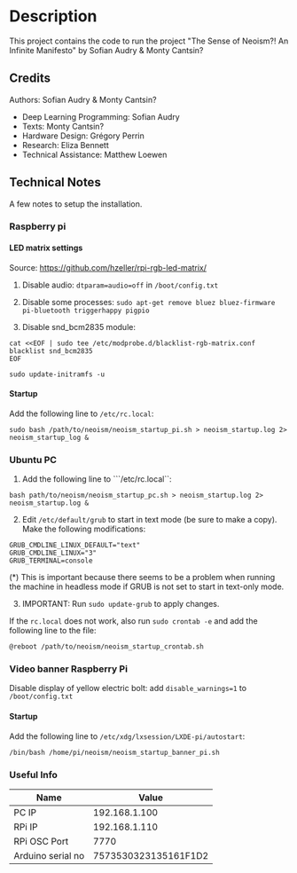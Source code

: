 Description
===========

This project contains the code to run the project
"The Sense of Neoism?! An Infinite Manifesto" by Sofian Audry & Monty Cantsin?

Credits
-------

Authors: Sofian Audry & Monty Cantsin?

* Deep Learning Programming: Sofian Audry
* Texts: Monty Cantsin?
* Hardware Design: Grégory Perrin
* Research: Eliza Bennett
* Technical Assistance: Matthew Loewen

Technical Notes
---------------

A few notes to setup the installation.

### Raspberry pi

#### LED matrix settings

Source: https://github.com/hzeller/rpi-rgb-led-matrix/

1. Disable audio: ```dtparam=audio=off``` in ```/boot/config.txt```

2. Disable some processes: ```sudo apt-get remove bluez bluez-firmware pi-bluetooth triggerhappy pigpio```

3. Disable snd_bcm2835 module:

```
cat <<EOF | sudo tee /etc/modprobe.d/blacklist-rgb-matrix.conf
blacklist snd_bcm2835
EOF

sudo update-initramfs -u
```

#### Startup

Add the following line to ```/etc/rc.local```:

```sudo bash /path/to/neoism/neoism_startup_pi.sh > neoism_startup.log 2> neoism_startup_log &```

### Ubuntu PC

1. Add the following line to ```/etc/rc.local``:
```
bash path/to/neoism/neoism_startup_pc.sh > neoism_startup.log 2> neoism_startup.log &
```

2. Edit ```/etc/default/grub``` to start in text mode (be sure to make a copy). Make the following modifications:

```
GRUB_CMDLINE_LINUX_DEFAULT="text"
GRUB_CMDLINE_LINUX="3"
GRUB_TERMINAL=console
```
(*) This is important because there seems to be a problem when running the machine in headless mode if GRUB is not set to start in text-only mode.

3. IMPORTANT: Run ```sudo update-grub``` to apply changes.


If the ```rc.local``` does not work, also run ```sudo crontab -e``` and add the following line to the file:

```@reboot /path/to/neoism/neoism_startup_crontab.sh```

### Video banner Raspberry Pi

Disable display of yellow electric bolt: add ```disable_warnings=1``` to ```/boot/config.txt```

#### Startup

Add the following line to ```/etc/xdg/lxsession/LXDE-pi/autostart```:

```/bin/bash /home/pi/neoism/neoism_startup_banner_pi.sh```

### Useful Info

| Name  | Value 
| ------------- | ------------- |
| PC IP         | 192.168.1.100  |
| RPi IP        | 192.168.1.110  |
| RPi OSC Port  | 7770           |
| Arduino serial no | 7573530323135161F1D2 |
